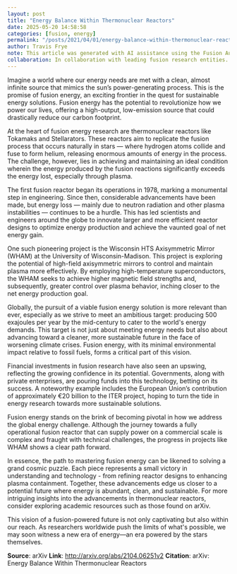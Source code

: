 ```yaml
---
layout: post
title: "Energy Balance Within Thermonuclear Reactors"
date: 2025-05-20 14:58:58
categories: [fusion, energy]
permalink: "/posts/2021/04/01/energy-balance-within-thermonuclear-reactors/"
author: Travis Frye
note: This article was generated with AI assistance using the Fusion Authority Engine, orchestrated by Travis Frye.
collaboration: In collaboration with leading fusion research entities.
---
```


Imagine a world where our energy needs are met with a clean, almost infinite source that mimics the sun’s power-generating process. This is the promise of fusion energy, an exciting frontier in the quest for sustainable energy solutions. Fusion energy has the potential to revolutionize how we power our lives, offering a high-output, low-emission source that could drastically reduce our carbon footprint. 

At the heart of fusion energy research are thermonuclear reactors like Tokamaks and Stellarators. These reactors aim to replicate the fusion process that occurs naturally in stars — where hydrogen atoms collide and fuse to form helium, releasing enormous amounts of energy in the process. The challenge, however, lies in achieving and maintaining an ideal condition wherein the energy produced by the fusion reactions significantly exceeds the energy lost, especially through plasma.

The first fusion reactor began its operations in 1978, marking a monumental step in engineering. Since then, considerable advancements have been made, but energy loss — mainly due to neutron radiation and other plasma instabilities — continues to be a hurdle. This has led scientists and engineers around the globe to innovate larger and more efficient reactor designs to optimize energy production and achieve the vaunted goal of net energy gain.

One such pioneering project is the Wisconsin HTS Axisymmetric Mirror (WHAM) at the University of Wisconsin-Madison. This project is exploring the potential of high-field axisymmetric mirrors to control and maintain plasma more effectively. By employing high-temperature superconductors, the WHAM seeks to achieve higher magnetic field strengths and, subsequently, greater control over plasma behavior, inching closer to the net energy production goal.

Globally, the pursuit of a viable fusion energy solution is more relevant than ever, especially as we strive to meet an ambitious target: producing 500 exajoules per year by the mid-century to cater to the world's energy demands. This target is not just about meeting energy needs but also about advancing toward a cleaner, more sustainable future in the face of worsening climate crises. Fusion energy, with its minimal environmental impact relative to fossil fuels, forms a critical part of this vision.

Financial investments in fusion research have also seen an upswing, reflecting the growing confidence in its potential. Governments, along with private enterprises, are pouring funds into this technology, betting on its success. A noteworthy example includes the European Union’s contribution of approximately €20 billion to the ITER project, hoping to turn the tide in energy research towards more sustainable solutions.

Fusion energy stands on the brink of becoming pivotal in how we address the global energy challenge. Although the journey towards a fully operational fusion reactor that can supply power on a commercial scale is complex and fraught with technical challenges, the progress in projects like WHAM shows a clear path forward. 

In essence, the path to mastering fusion energy can be likened to solving a grand cosmic puzzle. Each piece represents a small victory in understanding and technology - from refining reactor designs to enhancing plasma containment. Together, these advancements edge us closer to a potential future where energy is abundant, clean, and sustainable. For more intriguing insights into the advancements in thermonuclear reactors, consider exploring academic resources such as those found on arXiv.

This vision of a fusion-powered future is not only captivating but also within our reach. As researchers worldwide push the limits of what's possible, we may soon witness a new era of energy—an era powered by the stars themselves.

**Source**: arXiv
**Link**: http://arxiv.org/abs/2104.06251v2
**Citation**: arXiv: Energy Balance Within Thermonuclear Reactors
